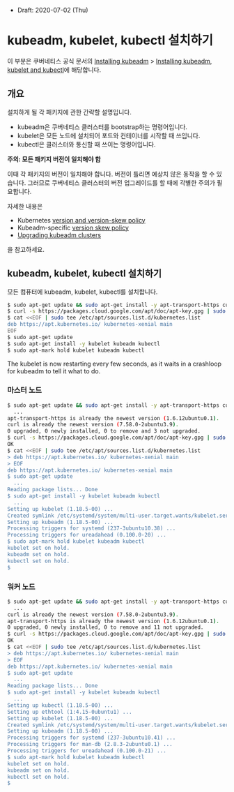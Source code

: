 * Draft: 2020-07-02 (Thu)

# kubeadm, kubelet, kubectl 설치하기

이 부분은 쿠버네티스 공식 문서의 [Installing kubeadm](https://kubernetes.io/docs/setup/production-environment/tools/kubeadm/install-kubeadm/) > [Installing kubeadm, kubelet and kubectl](https://kubernetes.io/docs/setup/production-environment/tools/kubeadm/install-kubeadm/#installing-kubeadm-kubelet-and-kubectl)에 해당합니다.

## 개요

설치하게 될 각 패키지에 관한 간략할 설명입니다.

* kubeadm은 쿠버네티스 클러스터를 bootstrap하는 명령어입니다.
* kubelet은 모든 노드에 설치되어 포드와 컨테이너를 시작할 때 쓰입니다.
* kubectl은 클러스터와 통신할 때 쓰이는 명령어입니다.

**주의: 모든 패키지 버전이 일치해야 함**

이때 각 패키지의 버전이 일치해야 합니다. 버전이 틀리면 예상치 않은 동작을 할 수 있습니다. 그러므로 쿠버네티스 클러스터의 버전 업그레이드를 할 때에 각별한 주의가 필요합니다. 

자세한 내용은 

* Kubernetes [version and version-skew policy](https://kubernetes.io/docs/setup/release/version-skew-policy/)
* Kubeadm-specific [version skew policy](https://kubernetes.io/docs/setup/production-environment/tools/kubeadm/create-cluster-kubeadm/#version-skew-policy)
* [Upgrading kubeadm clusters](https://kubernetes.io/docs/tasks/administer-cluster/kubeadm/kubeadm-upgrade/) 

을 참고하세요.

## kubeadm, kubelet, kubectl 설치하기

모든 컴퓨터에 kubeadm, kubelet, kubectl를 설치합니다. 

```bash
$ sudo apt-get update && sudo apt-get install -y apt-transport-https curl
$ curl -s https://packages.cloud.google.com/apt/doc/apt-key.gpg | sudo apt-key add -
$ cat <<EOF | sudo tee /etc/apt/sources.list.d/kubernetes.list
deb https://apt.kubernetes.io/ kubernetes-xenial main
EOF
$ sudo apt-get update
$ sudo apt-get install -y kubelet kubeadm kubectl
$ sudo apt-mark hold kubelet kubeadm kubectl
```

The kubelet is now restarting every few seconds, as it waits in a crashloop for kubeadm to tell it what to do.

### 마스터 노드

```bash
$ sudo apt-get update && sudo apt-get install -y apt-transport-https curl
  ...
apt-transport-https is already the newest version (1.6.12ubuntu0.1).
curl is already the newest version (7.58.0-2ubuntu3.9).
0 upgraded, 0 newly installed, 0 to remove and 3 not upgraded.
$ curl -s https://packages.cloud.google.com/apt/doc/apt-key.gpg | sudo apt-key add -
OK
$ cat <<EOF | sudo tee /etc/apt/sources.list.d/kubernetes.list
> deb https://apt.kubernetes.io/ kubernetes-xenial main
> EOF
deb https://apt.kubernetes.io/ kubernetes-xenial main
$ sudo apt-get update
  ...
Reading package lists... Done
$ sudo apt-get install -y kubelet kubeadm kubectl
  ...
Setting up kubelet (1.18.5-00) ...
Created symlink /etc/systemd/system/multi-user.target.wants/kubelet.service → /lib/systemd/system/kubelet.service.
Setting up kubeadm (1.18.5-00) ...
Processing triggers for systemd (237-3ubuntu10.38) ...
Processing triggers for ureadahead (0.100.0-20) ...
$ sudo apt-mark hold kubelet kubeadm kubectl
kubelet set on hold.
kubeadm set on hold.
kubectl set on hold.
$
```

### 워커 노드

```bash
$ sudo apt-get update && sudo apt-get install -y apt-transport-https curl
  ...
curl is already the newest version (7.58.0-2ubuntu3.9).
apt-transport-https is already the newest version (1.6.12ubuntu0.1).
0 upgraded, 0 newly installed, 0 to remove and 11 not upgraded.
$ curl -s https://packages.cloud.google.com/apt/doc/apt-key.gpg | sudo apt-key add -
OK
$ cat <<EOF | sudo tee /etc/apt/sources.list.d/kubernetes.list
> deb https://apt.kubernetes.io/ kubernetes-xenial main
> EOF
deb https://apt.kubernetes.io/ kubernetes-xenial main
$ sudo apt-get update
  ...
Reading package lists... Done
$ sudo apt-get install -y kubelet kubeadm kubectl
  ...
Setting up kubectl (1.18.5-00) ...
Setting up ethtool (1:4.15-0ubuntu1) ...
Setting up kubelet (1.18.5-00) ...
Created symlink /etc/systemd/system/multi-user.target.wants/kubelet.service → /lib/systemd/system/kubelet.service.
Setting up kubeadm (1.18.5-00) ...
Processing triggers for systemd (237-3ubuntu10.41) ...
Processing triggers for man-db (2.8.3-2ubuntu0.1) ...
Processing triggers for ureadahead (0.100.0-21) ...
$ sudo apt-mark hold kubelet kubeadm kubectl
kubelet set on hold.
kubeadm set on hold.
kubectl set on hold.
$
```
